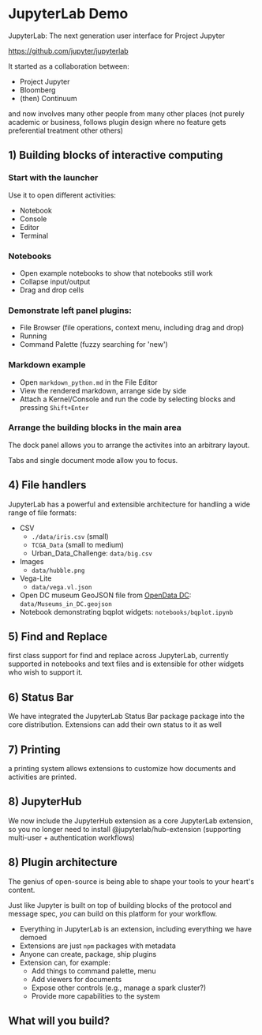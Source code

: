 # JupyterLab Demo

JupyterLab: The next generation user interface for Project Jupyter

https://github.com/jupyter/jupyterlab

It started as a collaboration between:

* Project Jupyter
* Bloomberg
* (then) Continuum

and now involves many other people from many other places (not purely academic or business, follows plugin design where no feature gets preferential treatment other others)

## 1) Building blocks of interactive computing

### Start with the launcher

Use it to open different activities:

* Notebook
* Console
* Editor
* Terminal

### Notebooks

* Open example notebooks to show that notebooks still work
* Collapse input/output
* Drag and drop cells

### Demonstrate left panel plugins:

* File Browser (file operations, context menu, including drag and drop)
* Running
* Command Palette (fuzzy searching for 'new')

### Markdown example

* Open `markdown_python.md` in the File Editor
* View the rendered markdown, arrange side by side
* Attach a Kernel/Console and run the code by selecting blocks and pressing
  `Shift+Enter`

### Arrange the building blocks in the main area

The dock panel allows you to arrange the activites into an
arbitrary layout.

Tabs and single document mode allow you to focus.

## 4) File handlers

JupyterLab has a powerful and extensible architecture for handling a wide range of file formats:

* CSV
  - `./data/iris.csv` (small)
  - `TCGA_Data` (small to medium)
  - Urban_Data_Challenge: `data/big.csv`
* Images
  - `data/hubble.png`
* Vega-Lite
  - `data/vega.vl.json`
* Open DC museum GeoJSON file from [OpenData DC](http://opendata.dc.gov/datasets/2e65fc16edc3481989d2cc17e6f8c533_54): `data/Museums_in_DC.geojson`
* Notebook demonstrating bqplot widgets: `notebooks/bqplot.ipynb`

## 5) Find and Replace
first class support for find and replace across JupyterLab, currently supported in 
notebooks and text files and is extensible for other widgets who wish to support it.

## 6) Status Bar
We have integrated the JupyterLab Status Bar package package into the core distribution. Extensions can add their own status to it as well 

## 7) Printing

a printing system allows extensions to customize how documents and activities are printed. 

## 8) JupyterHub
We now include the JupyterHub extension as a core JupyterLab extension, so you no longer need to install @jupyterlab/hub-extension (supporting multi-user + authentication workflows)

## 8) Plugin architecture

The genius of open-source is being able to shape your tools to your heart's content.

Just like Jupyter is built on top of building blocks of the protocol and message spec, *you* can build on this platform for your workflow.

* Everything in JupyterLab is an extension, including everything we have demoed
* Extensions are just `npm` packages with metadata
* Anyone can create, package, ship plugins
* Extension can, for example:
  - Add things to command palette, menu
  - Add viewers for documents
  - Expose other controls (e.g., manage a spark cluster?)
  - Provide more capabilities to the system

## What will you build?

